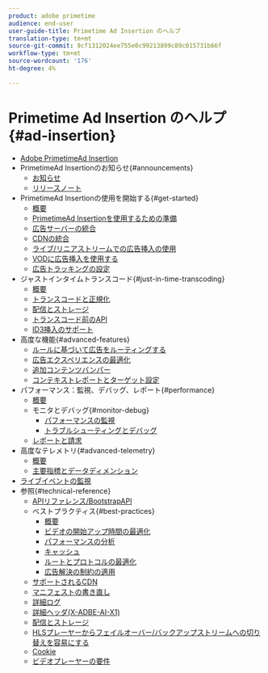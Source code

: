 ```yaml
---
product: adobe primetime
audience: end-user
user-guide-title: Primetime Ad Insertion のヘルプ
translation-type: tm+mt
source-git-commit: 9cf1312024ee755e0c99213899c89c015731b66f
workflow-type: tm+mt
source-wordcount: '176'
ht-degree: 4%

---
```



# Primetime Ad Insertion のヘルプ {#ad-insertion}

+ [Adobe PrimetimeAd Insertion](home.md)
+ PrimetimeAd Insertionのお知らせ{#announcements}
   + [お知らせ](announcements/overview.md)
   + [リリースノート](https://experienceleague.adobe.com/docs/primetime/release-notes/ptai/ptai-21x-release-notes.html)
+ PrimetimeAd Insertionの使用を開始する{#get-started}
   + [概要](getting-started/get-started-overview.md)
   + [PrimetimeAd Insertionを使用するための準備](getting-started/setup-ptai.md)
   + [広告サーバーの統合](getting-started/integrate-ad-server.md)
   + [CDNの統合](getting-started/integrate-cdn.md)
   + [ライブ/リニアストリームでの広告挿入の使用](getting-started/ad-insertion-live-linear-stream.md)
   + [VODに広告挿入を使用する](getting-started/ad-insertion-vod.md)
   + [広告トラッキングの設定](getting-started/set-up-ad-tracking.md)
+ ジャストインタイムトランスコード{#just-in-time-transcoding}
   + [概要](just-in-time-transcoding/jit-transcoding-overview.md)
   + [トランスコードと正規化](just-in-time-transcoding/transcoding-and-normalization.md)
   + [配信とストレージ](https://experienceleague.adobe.com/docs/primetime/ad-insertion/technical-reference/delivery-and-storage.html)
   + [トランスコード前のAPI](just-in-time-transcoding/pre-transcoding-api.md)
   + [ID3挿入のサポート](just-in-time-transcoding/id3-injection-support.md)
+ 高度な機能{#advanced-features}
   + [ルールに基づいて広告をルーティングする](advanced-features/route-ads-based-on-rules.md)
   + [広告エクスペリエンスの最適化](advanced-features/optimize-ad-experiences.md)
   + [追加コンテンツバンパー](advanced-features/add-content-bumpers.md)
   + [コンテキストレポートとターゲット設定](advanced-features/contextual-reporting-and-targeting.md)
+ パフォーマンス：監視、デバッグ、レポート{#performance}
   + [概要](performance-monitoring-debugging-reporting/performance-overview.md)
   + モニタとデバッグ{#monitor-debug}
      + [パフォーマンスの監視](performance-monitoring-debugging-reporting/performance-monitoring.md)
      + [トラブルシューティングとデバッグ](performance-monitoring-debugging-reporting/troubleshoot-and-debug.md)
   + [レポートと請求](performance-monitoring-debugging-reporting/reporting-and-billing.md)
+ 高度なテレメトリ{#advanced-telemetry}
   + [概要](advanced-telemetry/advanced-telemetry-overview.md)
   + [主要指標とデータディメンション](advanced-telemetry/key-metrics.md)
+ [ライブイベントの監視](live-event-monitoring.md)
+ 参照{#technical-reference}
   + [APIリファレンス/BootstrapAPI](technical-reference/bootstrap-api.md)
   + ベストプラクティス{#best-practices}
      + [概要](best-practices/best-practices-overview.md)
      + [ビデオの開始アップ時間の最適化](best-practices/optimize-video-startup-time.md)
      + [パフォーマンスの分析](best-practices/analyze-performance.md)
      + [キャッシュ](best-practices/caching.md)
      + [ルートとプロトコルの最適化](best-practices/optimize-routes-protocols.md)
      + [広告解決の制約の適用](best-practices/apply-ad-resolution-constraints.md)
   + [サポートされるCDN](technical-reference/supported-cdns.md)
   + [マニフェストの書き直し](technical-reference/manifest-rewriting.md)
   + [詳細ログ](performance-monitoring-debugging-reporting/verbose-logging.md)
   + [詳細ヘッダ(X-ADBE-AI-X1)](performance-monitoring-debugging-reporting/debugging-headers.md)
   + [配信とストレージ](/help/primetime-ad-insertion/just-in-time-transcoding/delivery-and-storage.md)
   + [HLSプレーヤーからフェイルオーバー/バックアップストリームへの切り替えを容易にする](technical-reference/hls-switching-to-failover.md)
   + [Cookie](technical-reference/cookies.md)
   + [ビデオプレーヤーの要件](technical-reference/video-player-requirements.md)